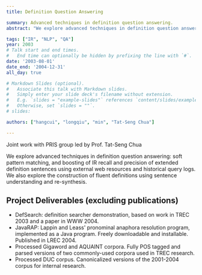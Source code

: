 ```yaml
---
title: Definition Question Answering

summary: Advanced techniques in definition question answering.
abstract: "We explore advanced techniques in definition question answering: soft pattern matching, and boosting of IR recall and precision of extended definition sentences using external web resources and historical query logs." 

tags: ["IR", "NLP", "QA"]
year: 2003  
# Talk start and end times.
#   End time can optionally be hidden by prefixing the line with `#`.
date: '2003-08-01'
date_end: '2004-12-31'
all_day: true

# Markdown Slides (optional).
#   Associate this talk with Markdown slides.
#   Simply enter your slide deck's filename without extension.
#   E.g. `slides = "example-slides"` references `content/slides/example-slides.md`.
#   Otherwise, set `slides = ""`.
# slides:

authors: ["hangcui", "longqiu", "min", "Tat-Seng Chua"]

---
```

Joint work with PRIS group led by Prof. Tat-Seng Chua

We explore advanced techniques in definition question answering: soft pattern matching, and boosting of IR recall and precision of extended definition sentences using external web resources and historical query logs. We also explore the construction of fluent definitions using sentence understanding and re-synthesis.

<h2>Project Deliverables (excluding publications)</h2>

<ul>
    <li>DefSearch: definition searcher demonstration, based on work in TREC 2003 and a paper in WWW 2004.
    <li>JavaRAP: Lappin and Leass' pronominal anaphora resolution program, implemented as a Java program. Freely downloadable and installable. Published in LREC 2004.
    <li>Processed Gigaword and AQUAINT corpora. Fully POS tagged and parsed versions of two commonly-used corpora used in TREC research.
    <li>Processed DUC corpus. Canonicalized versions of the 2001-2004 corpus for internal research.
</ul>